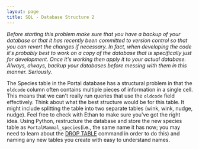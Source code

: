 ```yaml
---
layout: page
title: SQL - Database Structure 2
---
```


*Before starting this problem make sure that you have a backup of your
database or that it has recently been committed to version control so
that you can revert the changes if necessary. In fact, when developing
the code it's probably best to work on a copy of the database that is
specifically just for development. Once it's working then apply it to
your actual database. Always, always, backup your databases before
messing with them in this manner. Seriously.*

The Species table in the Portal database has a structural problem in that the
`oldcode` column often contains multiple pieces of information in a single
cell. This means that we can't really run queries that use the `oldcode` field
effectively. Think about what the best structure would be for this table. It
might include splitting the table into two separate tables (wink, wink, nudge,
nudge). Feel free to check with Ethan to make sure you've got the right
idea. Using Python, restructure the database and store the new species table as
`PortalMammal_species`(i.e., the same name it has now; you may need to learn
about the [DROP TABLE](http://www.w3schools.com/sql/sql_drop.asp) command in
order to do this) and naming any new tables you create with easy to understand
names.
